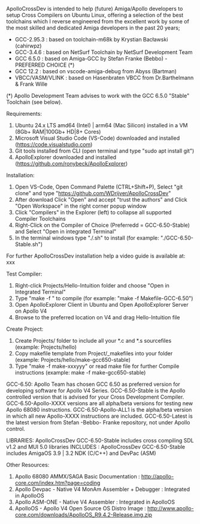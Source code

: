 ApolloCrossDev is intended to help (future) Amiga/Apollo developers to setup Cross Compilers on Ubuntu Linux, offering a selection of the best toolchains which I  reverse engineered from the excellent work by some of the most skilled and dedicated Amiga developers in the past 20 years;

- GCC-2.95.3        : based on toolchain-m68k by Krystian Bacławski (cahirwpz)
- GCC-3.4.6         : based on NetSurf Toolchain by NetSurf Development Team
- GCC 6.5.0         : based on Amiga-GCC by Stefan Franke (Bebbo) - PREFERRED CHOICE (*)
- GCC 12.2          : based on vscode-amiga-debug from Abyss (Bartman)
- VBCC/VASM/VLINK   : based on Hasenbraten VBCC from Dr.Barthelmann & Frank Wille

(*) Apollo Development Team advises to work with the GCC 6.5.0 "Stable" Toolchain (see below).

Requirements:
1. Ubuntu 24.x LTS amd64 (Intel) | arm64 (Mac Silicon) installed in a VM (8Gb+ RAM|100Gb+ HD|8+ Cores) 
2. Microsoft Visual Studio Code (VS-Code) downloaded and installed (https://code.visualstudio.com)
3. Git tools installed from CLI (open terminal and type "sudo apt install git")
4. ApolloExplorer downloaded and installed (https://github.com/ronybeck/ApolloExplorer)

Installation:
1. Open VS-Code, Open Command Palette (CTRL+Shift+P), Select "git clone" and type "https://github.com/WDrijver/ApolloCrossDev"  
2. After download Click "Open" and accept "trust the authors" and Click "Open Workspace" in the right corner popup window
3. Click "Compilers" in the Explorer (left) to collapse all supported Compiler Toolchains
4. Right-Click on the Compiler of Choice (Preferredd = GCC-6.50-Stable) and Select "Open in integrated Terminal"
5. In the terminal windows type "./<Compiler>.sh" to install (for example: "./GCC-6.50-Stable.sh")

For further ApolloCrossDev installation help a video guide is available at: xxx

Test Compiler:
1. Right-click Projects/Hello-Intuition folder and choose "Open in Integrated Terminal"
2. Type "make -f <Makefile Name>" to compile (for example: "make -f Makefile-GCC-6.50")
3. Open ApolloExplorer Client in Ubuntu and Open ApolloExplorer Server on Apollo V4
4. Browse to the preferred location on V4 and drag Hello-Intuition file 

Create Project:
1. Create Projects/<mysource> folder to include all your *.c and *.s sourcefiles (example: Projects/hello)
2. Copy makefile template from Project/_makefiles into your folder (example: Projects/hello/make-gcc650-stable)
3. Type "make -f make-xxxyyy" or read make file for further Compile instructions (example: make -f make-gcc650-stable)

GCC-6.50:
Apollo Team has chosen GCC 6.50 as preferred version for developing software for Apollo V4 Series.
GCC-6.50-Stable is the Apollo controlled version that is advised for your Cross Development Compiler.
GCC-6.50-Apollo-XXXX versions are all alpha/beta versions for testing new Apollo 68080 instructions.
GCC-6.50-Apollo-ALL1 is the alpha/beta version in which all new Apollo-XXXX instructions are included.
GCC-6.50-Latest is the latest version from Stefan -Bebbo- Franke repository, not under Apollo control.

LIBRARIES: ApolloCrossDev GCC-6.50-Stable includes cross compiling SDL v1.2 and MUI 5.0 libraries
INCLUDES : ApolloCrossDev GCC-6.50-Stable includes AmigaOS 3.9 | 3.2 NDK (C/C++) and DevPac (ASM)

Other Resources:
1. Apollo 68080 AMMX/SAGA Basic Documentation            : http://apollo-core.com/index.htm?page=coding
2. Apollo Devpac - Native V4 MonAm Assembler + Debugger  : Integrated in ApolloOS
3. Apollo ASM-ONE - Native V4 Assembler                  : Integrated in ApolloOS
4. ApolloOS - Apollo V4 Open Source OS Distro Image      : http://www.apollo-core.com/downloads/ApolloOS_R9.4.2-Release.img.zip
